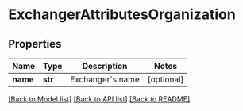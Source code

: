 # ExchangerAttributesOrganization

## Properties
Name | Type | Description | Notes
------------ | ------------- | ------------- | -------------
**name** | **str** | Exchanger&#x60;s name | [optional] 

[[Back to Model list]](../README.md#documentation-for-models) [[Back to API list]](../README.md#documentation-for-api-endpoints) [[Back to README]](../README.md)


